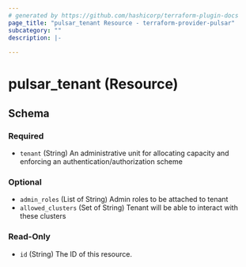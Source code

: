 ```yaml
---
# generated by https://github.com/hashicorp/terraform-plugin-docs
page_title: "pulsar_tenant Resource - terraform-provider-pulsar"
subcategory: ""
description: |-
  
---
```


# pulsar_tenant (Resource)





<!-- schema generated by tfplugindocs -->
## Schema

### Required

- `tenant` (String) An administrative unit for allocating capacity and enforcing an authentication/authorization scheme

### Optional

- `admin_roles` (List of String) Admin roles to be attached to tenant
- `allowed_clusters` (Set of String) Tenant will be able to interact with these clusters

### Read-Only

- `id` (String) The ID of this resource.


